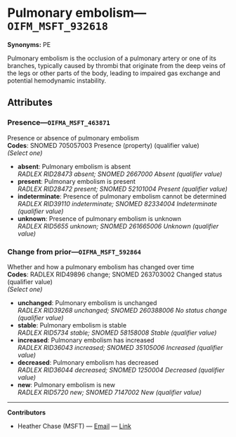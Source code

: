 # Pulmonary embolism—`OIFM_MSFT_932618`

**Synonyms:** PE

Pulmonary embolism is the occlusion of a pulmonary artery or one of its branches, typically caused by thrombi that originate from the deep veins of the legs or other parts of the body, leading to impaired gas exchange and potential hemodynamic instability.

## Attributes

### Presence—`OIFMA_MSFT_463871`

Presence or absence of pulmonary embolism  
**Codes**: SNOMED 705057003 Presence (property) (qualifier value)  
*(Select one)*

- **absent**: Pulmonary embolism is absent  
_RADLEX RID28473 absent; SNOMED 2667000 Absent (qualifier value)_
- **present**: Pulmonary embolism is present  
_RADLEX RID28472 present; SNOMED 52101004 Present (qualifier value)_
- **indeterminate**: Presence of pulmonary embolism cannot be determined  
_RADLEX RID39110 indeterminate; SNOMED 82334004 Indeterminate (qualifier value)_
- **unknown**: Presence of pulmonary embolism is unknown  
_RADLEX RID5655 unknown; SNOMED 261665006 Unknown (qualifier value)_

### Change from prior—`OIFMA_MSFT_592864`

Whether and how a pulmonary embolism has changed over time  
**Codes**: RADLEX RID49896 change; SNOMED 263703002 Changed status (qualifier value)  
*(Select one)*

- **unchanged**: Pulmonary embolism is unchanged  
_RADLEX RID39268 unchanged; SNOMED 260388006 No status change (qualifier value)_
- **stable**: Pulmonary embolism is stable  
_RADLEX RID5734 stable; SNOMED 58158008 Stable (qualifier value)_
- **increased**: Pulmonary embolism has increased  
_RADLEX RID36043 increased; SNOMED 35105006 Increased (qualifier value)_
- **decreased**: Pulmonary embolism has decreased  
_RADLEX RID36044 decreased; SNOMED 1250004 Decreased (qualifier value)_
- **new**: Pulmonary embolism is new  
_RADLEX RID5720 new; SNOMED 7147002 New (qualifier value)_

---

**Contributors**

- Heather Chase (MSFT) — [Email](mailto:heatherchase@microsoft.com) — [Link](https://www.linkedin.com/in/heatherwalkerchase/)